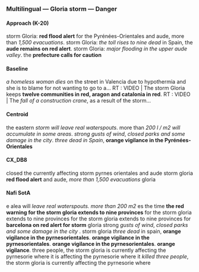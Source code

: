 ### Multilingual — Gloria storm — Danger



#### Approach (K-20)

storm Gloria: **red flood alert** for the Pyrénées-Orientales and aude, more than *1,500 evacuations*. storm Gloria: *the toll rises to nine dead* in Spain, the **aude remains on red alert**. storm Gloria: *major flooding in the upper aude valley*. the **prefecture calls for caution**



#### Baseline

*a homeless woman dies* on the street in Valencia due to hypothermia and she is to blame for not wanting to go to a... RT : VIDEO | The storm Gloria keeps **twelve communities in red, aragon and catalonia in red**. RT : VIDEO | The *fall of a construction crane*, as a result of the storm...



#### Centroid

the eastern *storm will leave real waterspouts*. more than *200 l / m2 will accumulate in some areas*. *strong gusts of wind*, *closed parks and some damage in the city*. *three dead in Spain*, **orange vigilance in the Pyrénées-Orientales**



#### CX\_DB8

closed the currently affecting storm pyrnes orientales and aude storm gloria **red flood alert** and aude, *more than 1,500 evacuations* gloria



#### Nafi SotA

e alea will *leave real waterspouts. more than 200 m2*
es the time **the red warning for the storm gloria extends to nine provinces** for the storm gloria extends to nine provinces for the storm gloria extends to nine provinces for
**barcelona on red alert for storm** gloria strong *gusts of wind*, *closed parks and some damage in the city* .
storm gloria *three dead* in spain, **orange vigilance in the pyrnesorientales**. **orange vigilance in the pyrnesorientales**. **orange vigilance in the pyrnesorientales**. **orange vigilance**.
three people, the storm gloria is currently affecting the pyrnesorie where it is affecting the pyrnesorie where it *killed three people*, the storm gloria is currently affecting the pyrnesorie where
